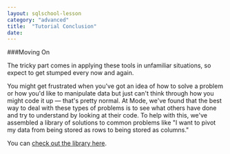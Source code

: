 ```yaml
---
layout: sqlschool-lesson
category: "advanced"
title:  "Tutorial Conclusion"
date: 
---
```

###Moving On
<!-- something generic-->

The tricky part comes in applying these tools in unfamiliar situations, so expect to get stumped every now and again.

You might get frustrated when you've got an idea of how to solve a problem or how you'd like to manipulate data but just can't think through how you might code it up &mdash; that's pretty normal. At Mode, we've found that the best way to deal with these types of problems is to see what others have done and try to understand by looking at their code. To help with this, we've assembled a library of solutions to common problems like "I want to pivot my data from being stored as rows to being stored as columns."

You can [check out the library here](LINK).